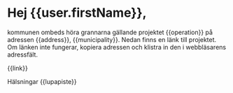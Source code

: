 # Hej {{user.firstName}},

kommunen ombeds h&ouml;ra grannarna g&auml;llande projektet {{operation}} p&aring; adressen {{address}}, {{municipality}}. Nedan finns en l&auml;nk till projektet. Om l&auml;nken inte fungerar, kopiera adressen och klistra in den i webbl&auml;sarens adressf&auml;lt.

{{link}}

H&auml;lsningar
{{lupapiste}}